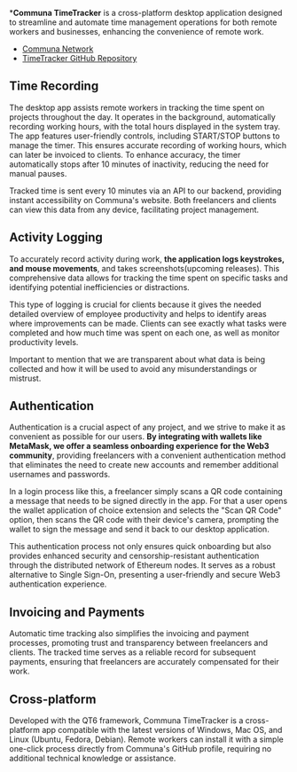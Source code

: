 ***Communa TimeTracker** is a cross-platform desktop application designed to streamline and automate time management operations for both remote workers and businesses, enhancing the convenience of remote work.

- [Communa Network](https://communa.network/)
- [TimeTracker GitHub Repository](https://github.com/communa/timetracker)

## **Time Recording**

The desktop app assists remote workers in tracking the time spent on projects throughout the day. It operates in the background, automatically recording working hours, with the total hours displayed in the system tray. The app features user-friendly controls, including START/STOP buttons to manage the timer. This ensures accurate recording of working hours, which can later be invoiced to clients. To enhance accuracy, the timer automatically stops after 10 minutes of inactivity, reducing the need for manual pauses.

Tracked time is sent every 10 minutes via an API to our backend, providing instant accessibility on Communa's website. Both freelancers and clients can view this data from any device, facilitating project management.

## **Activity Logging**

To accurately record activity during work, **the application logs keystrokes, and mouse movements**, and takes screenshots(upcoming releases). This comprehensive data allows for tracking the time spent on specific tasks and identifying potential inefficiencies or distractions. 

This type of logging is crucial for clients because it gives the needed detailed overview of employee productivity and helps to identify areas where improvements can be made. Clients can see exactly what tasks were completed and how much time was spent on each one, as well as monitor productivity levels. 

Important to mention that we are transparent about what data is being collected and how it will be used to avoid any misunderstandings or mistrust.

## **Authentication**

Authentication is a crucial aspect of any project, and we strive to make it as convenient as possible for our users. **By integrating with wallets like MetaMask, we offer a seamless onboarding experience for the Web3 community**, providing freelancers with a convenient authentication method that eliminates the need to create new accounts and remember additional usernames and passwords.

In a login process like this, a freelancer simply scans a QR code containing a message that needs to be signed directly in the app. For that a user opens the wallet application of choice extension and selects the "Scan QR Code" option, then scans the QR code with their device's camera, prompting the wallet to sign the message and send it back to our desktop application.

This authentication process not only ensures quick onboarding but also provides enhanced security and censorship-resistant authentication through the distributed network of Ethereum nodes. It serves as a robust alternative to Single Sign-On, presenting a user-friendly and secure Web3 authentication experience.

## Invoicing and Payments

Automatic time tracking also simplifies the invoicing and payment processes, promoting trust and transparency between freelancers and clients. The tracked time serves as a reliable record for subsequent payments, ensuring that freelancers are accurately compensated for their work.

## **Cross-platform**

Developed with the QT6 framework, Communa TimeTracker is a cross-platform app compatible with the latest versions of Windows, Mac OS, and Linux (Ubuntu, Fedora, Debian). Remote workers can install it with a simple one-click process directly from Communa's GitHub profile, requiring no additional technical knowledge or assistance.
